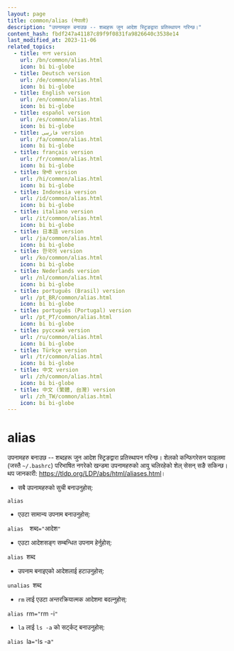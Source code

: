 ```yaml
---
layout: page
title: common/alias (नेपाली)
description: "उपनामहरु बनाउछ -- शब्दहरू जुन आदेश स्ट्रिङद्वारा प्रतिस्थापन गरिन्छ।"
content_hash: fbdf247a41187c89f9f0831fa9826640c3538e14
last_modified_at: 2023-11-06
related_topics:
  - title: বাংলা version
    url: /bn/common/alias.html
    icon: bi bi-globe
  - title: Deutsch version
    url: /de/common/alias.html
    icon: bi bi-globe
  - title: English version
    url: /en/common/alias.html
    icon: bi bi-globe
  - title: español version
    url: /es/common/alias.html
    icon: bi bi-globe
  - title: فارسی version
    url: /fa/common/alias.html
    icon: bi bi-globe
  - title: français version
    url: /fr/common/alias.html
    icon: bi bi-globe
  - title: हिन्दी version
    url: /hi/common/alias.html
    icon: bi bi-globe
  - title: Indonesia version
    url: /id/common/alias.html
    icon: bi bi-globe
  - title: italiano version
    url: /it/common/alias.html
    icon: bi bi-globe
  - title: 日本語 version
    url: /ja/common/alias.html
    icon: bi bi-globe
  - title: 한국어 version
    url: /ko/common/alias.html
    icon: bi bi-globe
  - title: Nederlands version
    url: /nl/common/alias.html
    icon: bi bi-globe
  - title: português (Brasil) version
    url: /pt_BR/common/alias.html
    icon: bi bi-globe
  - title: português (Portugal) version
    url: /pt_PT/common/alias.html
    icon: bi bi-globe
  - title: русский version
    url: /ru/common/alias.html
    icon: bi bi-globe
  - title: Türkçe version
    url: /tr/common/alias.html
    icon: bi bi-globe
  - title: 中文 version
    url: /zh/common/alias.html
    icon: bi bi-globe
  - title: 中文 (繁體, 台灣) version
    url: /zh_TW/common/alias.html
    icon: bi bi-globe
---
```

# alias

उपनामहरु बनाउछ -- शब्दहरू जुन आदेश स्ट्रिङद्वारा प्रतिस्थापन गरिन्छ।
शेलको कन्फिगरेसन फाइलमा (जस्तै `~/.bashrc`) परिभाषित नगरेको खन्डमा उपनामहरुको आयु चलिरहेको शेल् सेसन् सङै सकिन्छ।
थप जानकारी: <https://tldp.org/LDP/abs/html/aliases.html>।

- सबै उपनामहरुको सुची बनाउनुहोस्:

`alias`

- एउटा सामान्य उपनाम बनाउनुहोस्:

`alias  `<span class="tldr-var badge badge-pill bg-dark-lm bg-white-dm text-white-lm text-dark-dm font-weight-bold">शब्द</span>`="`<span class="tldr-var badge badge-pill bg-dark-lm bg-white-dm text-white-lm text-dark-dm font-weight-bold">आदेश</span>`"`

- एउटा आदेशसङ्ग सम्बन्धित उपनाम हेर्नुहोस्:

`alias `<span class="tldr-var badge badge-pill bg-dark-lm bg-white-dm text-white-lm text-dark-dm font-weight-bold">शब्द</span>

- उपनाम बनाइएको आदेशलाई हटाउनुहोस्:

`unalias `<span class="tldr-var badge badge-pill bg-dark-lm bg-white-dm text-white-lm text-dark-dm font-weight-bold">शब्द</span>

- `rm` लाई एउटा अन्तरक्रियात्मक आदेशमा बदल्नुहोस्:

`alias `<span class="tldr-var badge badge-pill bg-dark-lm bg-white-dm text-white-lm text-dark-dm font-weight-bold">rm</span>`="`<span class="tldr-var badge badge-pill bg-dark-lm bg-white-dm text-white-lm text-dark-dm font-weight-bold">rm -i</span>`"`

- `la` लाई `ls -a` को सर्ट्कट् बनाउनुहोस्:

`alias `<span class="tldr-var badge badge-pill bg-dark-lm bg-white-dm text-white-lm text-dark-dm font-weight-bold">la</span>`="`<span class="tldr-var badge badge-pill bg-dark-lm bg-white-dm text-white-lm text-dark-dm font-weight-bold">ls -a</span>`"`

